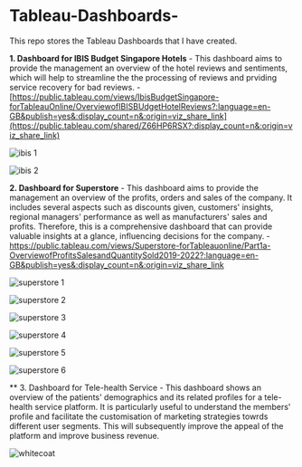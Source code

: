 # Tableau-Dashboards-

This repo stores the Tableau Dashboards that I have created. 

**1. Dashboard for IBIS Budget Singapore Hotels**
    -  This dashboard aims to provide the management an overview of the hotel reviews and sentiments, which will help to streamline the the processing of reviews and prviding service recovery for bad reviews. 
    - [https://public.tableau.com/views/IbisBudgetSingapore-forTableauOnline/OverviewofIBISBUdgetHotelReviews?:language=en-GB&publish=yes&:display_count=n&:origin=viz_share_link](https://public.tableau.com/shared/Z66HP6RSX?:display_count=n&:origin=viz_share_link)

![ibis 1](https://user-images.githubusercontent.com/94337686/175771185-232d72da-6e94-4a96-bb5b-2c94fcfe2037.jpg)

![ibis 2](https://user-images.githubusercontent.com/94337686/175771200-5a43450e-543f-4506-a9ba-3f112349ffc1.jpg)




**2. Dashboard for Superstore** 
    - This dashboard aims to provide the management an overview of the profits, orders and sales of the company. It includes several aspects such as discounts given, customers' insights, regional managers' performance as well as manufacturers' sales and profits. Therefore, this is a comprehensive dashboard that can provide valuable insights at a glance, influencing decisions for the company. 
    - [https://public.tableau.com/views/Superstore-forTableauonline/Part1a-OverviewofProfitsSalesandQuantitySold2019-2022?:language=en-GB&publish=yes&:display_count=n&:origin=viz_share_link
](https://public.tableau.com/shared/SGD68HFXR?:display_count=n&:origin=viz_share_link)

![superstore 1](https://user-images.githubusercontent.com/94337686/175771222-bb2ba79d-250c-4abc-91de-654134ade1c8.jpg)


![superstore 2](https://user-images.githubusercontent.com/94337686/175771225-99859009-f6ce-4a4f-ac9f-7881c490d157.jpg)


![superstore 3](https://user-images.githubusercontent.com/94337686/175771231-4b1a3424-d156-4632-820c-40cb978b092d.jpg)

![superstore 4](https://user-images.githubusercontent.com/94337686/175771234-e08b1cba-3b29-43b3-9528-b11a4ff9c558.jpg)


![superstore 5](https://user-images.githubusercontent.com/94337686/175771237-64708714-fbd3-417a-84fe-990a7c2e6728.jpg)

![superstore 6](https://user-images.githubusercontent.com/94337686/175771241-c14ae2eb-73a7-43ce-b47a-b866f5f8e219.jpg)

** 3. Dashboard for Tele-health Service
    - This dashboard shows an overview of the patients' demographics and its related profiles for a tele-health service platform. It is particularly useful to understand the members' profile and facilitate the customisation of marketing strategies towrds different user segments. This will subsequently improve the appeal of the platform and improve business revenue. 
    
   ![whitecoat](https://user-images.githubusercontent.com/94337686/176982204-6e245a64-9e59-4062-84c3-696a151e5794.jpg)

